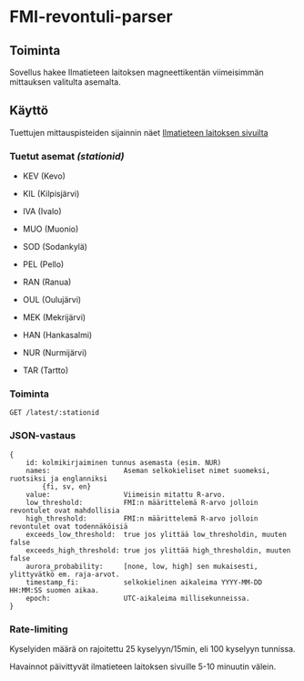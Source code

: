 
  

# FMI-revontuli-parser

  

  

## Toiminta

  

Sovellus hakee Ilmatieteen laitoksen magneettikentän viimeisimmän mittauksen valitulta asemalta.

  

## Käyttö

  

Tuettujen mittauspisteiden sijainnin näet [Ilmatieteen laitoksen sivuilta](https://www.ilmatieteenlaitos.fi/revontulet-ja-avaruussaa)

  

### Tuetut asemat _(stationid)_

- KEV (Kevo)

  

- KIL (Kilpisjärvi)

  

- IVA (Ivalo)

  

- MUO (Muonio)

  

- SOD (Sodankylä)

  

- PEL (Pello)

  

- RAN (Ranua)

  

- OUL (Oulujärvi)

  

- MEK (Mekrijärvi)

  

- HAN (Hankasalmi)

  

- NUR (Nurmijärvi)

  

- TAR (Tartto)

  

### Toiminta

`GET /latest/:stationid`



  

### JSON-vastaus

  
```
{
    id: kolmikirjaiminen tunnus asemasta (esim. NUR)
    names:                  Aseman selkokieliset nimet suomeksi, ruotsiksi ja englanniksi
        {fi, sv, en}
    value:                  Viimeisin mitattu R-arvo.
    low_threshold:          FMI:n määrittelemä R-arvo jolloin revontulet ovat mahdollisia
    high_threshold:         FMI:n määrittelemä R-arvo jolloin revontulet ovat todennäköisiä
    exceeds_low_threshold:  true jos ylittää low_thresholdin, muuten false
    exceeds_high_threshold: true jos ylittää high_thresholdin, muuten false
    aurora_probability:     [none, low, high] sen mukaisesti, ylittyvätkö em. raja-arvot.
    timestamp_fi:           selkokielinen aikaleima YYYY-MM-DD HH:MM:SS suomen aikaa.
    epoch:                  UTC-aikaleima millisekunneissa. 
}
```

### Rate-limiting

Kyselyiden määrä on rajoitettu 25 kyselyyn/15min, eli 100 kyselyyn tunnissa.

Havainnot päivittyvät ilmatieteen laitoksen sivuille 5-10 minuutin välein. 
